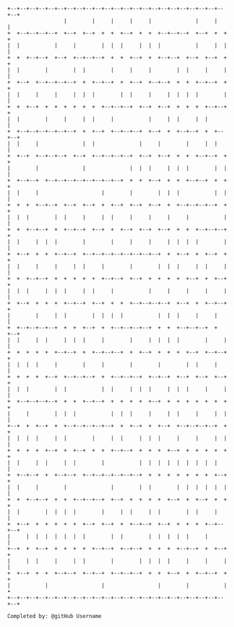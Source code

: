 
    +--+--+--+--+--+--+--+--+--+--+--+--+--+--+--+--+--+--+--+--+--+--+--+--+
                      |        |     |     |     |              |     |     |
    +  +--+--+--+--+  +--+  +--+  +  +  +--+  +  +  +--+--+--+  +--+  +  +  +
    |  |           |     |        |  |  |     |  |  |           |     |  |  |
    +  +  +--+--+  +--+  +--+--+--+  +  +  +--+  +  +--+--+  +--+  +--+  +  +
    |  |        |        |  |        |     |     |        |  |     |     |  |
    +  +--+  +--+--+--+--+  +  +--+--+  +  +--+  +--+--+  +  +  +--+--+  +  +
    |  |     |     |     |  |  |        |  |     |     |  |  |  |        |  |
    +  +  +--+  +  +  +  +  +  +  +--+--+--+  +--+  +--+  +  +  +  +--+--+  +
    |  |        |     |     |  |     |           |     |  |     |  |        |
    +  +--+--+--+--+--+--+  +  +--+  +--+--+--+  +--+  +  +--+--+  +  +--+--+
    |  |     |              |  |              |     |        |     |  |     |
    +  +--+  +--+--+--+  +--+  +--+--+--+--+  +--+  +--+  +  +  +--+--+  +  +
    |        |              |              |  |  |     |  |  |        |  |  |
    +  +--+--+  +--+--+--+--+--+--+--+--+  +  +  +--+  +  +  +--+--+  +  +  +
    |  |     |                    |        |        |  |  |           |  |  |
    +  +  +  +--+--+  +--+  +--+  +  +--+  +--+  +--+  +  +--+--+--+--+  +  +
    |  |  |        |  |     |     |  |     |     |     |     |           |  |
    +  +  +--+--+  +  +--+--+  +--+  +  +--+  +--+  +--+  +  +  +--+--+--+  +
    |  |     |  |  |        |        |     |     |     |  |  |  |        |  |
    +  +--+  +  +  +--+--+  +--+--+--+--+--+--+--+--+  +  +--+  +  +--+  +  +
    |  |     |     |     |  |     |        |        |  |  |     |  |     |  |
    +  +  +--+--+  +  +  +  +  +  +--+--+  +--+  +  +  +  +  +--+  +  +--+  +
    |  |  |     |  |  |     |  |     |           |     |     |     |     |  |
    +  +--+  +  +  +  +--+--+  +--+  +  +  +--+--+--+--+  +--+  +  +--+--+  +
    |        |     |  |        |  |  |  |           |  |  |     |     |     |
    +  +--+--+--+--+  +  +  +--+  +  +--+--+--+--+  +  +  +--+--+--+  +  +--+
    |  |     |  |     |  |  |     |        |     |  |  |  |        |     |  |
    +  +  +  +  +  +--+--+  +  +--+--+--+  +  +--+  +  +  +  +--+  +--+--+  +
    |  |  |  |     |        |     |        |        |        |  |     |     |
    +  +  +  +  +--+  +--+--+--+  +  +--+--+--+  +--+--+  +--+  +--+  +--+  +
    |  |  |        |  |           |  |     |  |  |     |  |  |     |     |  |
    +  +--+--+--+--+  +  +  +--+--+  +  +  +  +  +--+  +  +  +  +  +  +  +  +
    |     |        |  |  |           |  |  |     |     |  |     |     |  |  |
    +--+  +  +--+  +  +--+--+--+--+--+  +  +--+  +  +--+  +--+--+--+--+  +  +
    |  |  |  |     |  |        |     |  |     |  |  |     |     |     |  |  |
    +  +  +  +  +--+  +  +--+  +  +  +--+--+  +  +  +  +--+  +  +  +  +  +  +
    |  |     |  |     |  |        |           |  |  |  |  |  |  |  |  |     |
    +  +--+--+  +  +--+--+  +--+--+--+--+--+--+  +  +  +  +  +  +  +  +--+  +
    |  |     |        |              |        |  |        |  |  |  |  |  |  |
    +  +  +--+--+  +  +  +--+--+--+  +--+  +  +  +  +  +--+  +  +--+  +  +  +
    |  |        |  |  |  |        |     |  |     |  |        |  |     |     |
    +  +--+  +  +  +  +  +  +--+  +--+  +  +--+--+  +--+  +  +  +  +--+--+--+
    |     |  |  |  |  |  |  |        |  |        |  |  |  |  |     |        |
    +--+  +  +--+  +  +  +  +  +--+--+  +--+--+  +  +  +  +--+--+  +  +--+  +
    |     |  |     |     |  |        |        |  |  |  |     |     |     |  |
    +  +--+  +  +  +--+--+  +--+--+  +--+--+--+  +  +  +--+  +  +--+--+  +  +
    |           |                 |                 |        |           |  •
	+--+--+--+--+--+--+--+--+--+--+--+--+--+--+--+--+--+--+--+--+--+--+--+--+ 

    Completed by: @gitHub Username